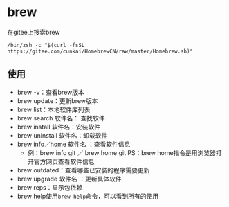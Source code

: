 # brew

在gitee上搜索brew

`/bin/zsh -c "$(curl -fsSL https://gitee.com/cunkai/HomebrewCN/raw/master/Homebrew.sh)"` 

## 使用

- brew -v：查看brew版本
- brew update：更新brew版本
- brew list：本地软件库列表
- brew search 软件名： 查找软件
- brew install 软件名：安装软件
- brew uninstall 软件名：卸载软件
- brew info／home 软件名 ：查看软件信息
  - 例：brew info git ／ brew home git
    PS：brew home指令是用浏览器打开官方网页查看软件信息
- brew outdated：查看哪些已安装的程序需要更新
- brew upgrade 软件名 ：更新具体软件
- brew reps：显示包依赖
- brew help使用`brew help`命令，可以看到所有的使用

